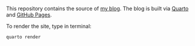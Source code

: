 This repository contains the source of [my blog](https://loelschlaeger.de/blog). The blog is built via [Quarto](https://quarto.com/) and [GitHub Pages](https://pages.github.com/).

To render the site, type in terminal:

```
quarto render
```
